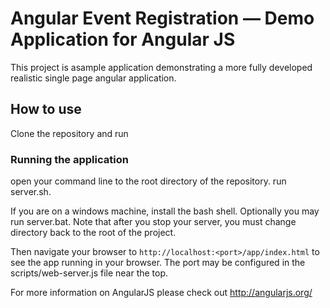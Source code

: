 # Angular Event Registration — Demo Application for Angular JS

This project is asample application demonstrating a more fully developed realistic single page
angular application.

## How to use

Clone the repository and run


### Running the application

open your command line to the root directory of the repository.  run server.sh.

If you are on a windows machine, install the bash shell.  Optionally you may run server.bat.  Note that
after you stop your server, you must change directory back to the root of the project.

Then navigate your browser to `http://localhost:<port>/app/index.html` to see the app running in
your browser.  The port may be configured in the scripts/web-server.js file near the top.

For more information on AngularJS please check out http://angularjs.org/
